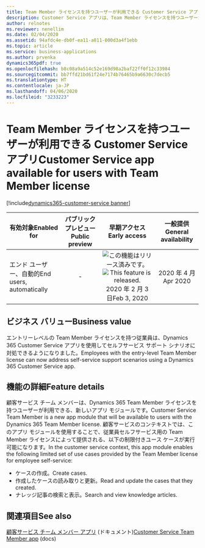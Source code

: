 ```yaml
---
title: Team Member ライセンスを持つユーザーが利用できる Customer Service アプリ
description: Customer Service アプリは、Team Member ライセンスを持つユーザーが利用できるようになりました。
author: relnotes
ms.reviewer: nenellim
ms.date: 02/04/2020
ms.assetid: 94afdc4e-db0f-ea11-a811-000d3a4f1ebb
ms.topic: article
ms.service: business-applications
ms.author: prvenka
dynamics365pdf: true
ms.openlocfilehash: b8c08a9a514c52e169d98a2baf22ff0f12c33984
ms.sourcegitcommit: bb7ffd21bd61f24e7174b76465b9a6630c7decb5
ms.translationtype: HT
ms.contentlocale: ja-JP
ms.lasthandoff: 04/06/2020
ms.locfileid: "3233223"
---
```

# <a name="customer-service-app-available-for-users-with-team-member-license"></a><span data-ttu-id="fca75-103">Team Member ライセンスを持つユーザーが利用できる Customer Service アプリ</span><span class="sxs-lookup"><span data-stu-id="fca75-103">Customer Service app available for users with Team Member license</span></span>
[!include[dynamics365-customer-service banner](../includes/dynamics365-customer-service.md)]

| <span data-ttu-id="fca75-104">有効対象</span><span class="sxs-lookup"><span data-stu-id="fca75-104">Enabled for</span></span>    |  <span data-ttu-id="fca75-105">パブリック プレビュー</span><span class="sxs-lookup"><span data-stu-id="fca75-105">Public preview</span></span> | <span data-ttu-id="fca75-106">早期アクセス</span><span class="sxs-lookup"><span data-stu-id="fca75-106">Early access</span></span> | <span data-ttu-id="fca75-107">一般提供</span><span class="sxs-lookup"><span data-stu-id="fca75-107">General availability</span></span> | 
| ---------- | :----------: |:----------: |:----------: |
|<span data-ttu-id="fca75-108">エンド ユーザー、自動的</span><span class="sxs-lookup"><span data-stu-id="fca75-108">End users, automatically</span></span>|-|<span data-ttu-id="fca75-109">![この機能はリリース済みです。](/dynamics365-release-plan/media/green-checkmark.png "この機能はリリース済みです。")</span><span class="sxs-lookup"><span data-stu-id="fca75-109">![This feature is released.](/dynamics365-release-plan/media/green-checkmark.png "This feature is released.")</span></span> <span data-ttu-id="fca75-110">2020 年 2 月 3 日</span><span class="sxs-lookup"><span data-stu-id="fca75-110">Feb 3, 2020</span></span>| <span data-ttu-id="fca75-111">2020 年 4 月</span><span class="sxs-lookup"><span data-stu-id="fca75-111">Apr 2020</span></span>|


## <a name="business-value"></a><span data-ttu-id="fca75-112">ビジネス バリュー</span><span class="sxs-lookup"><span data-stu-id="fca75-112">Business value</span></span>
<!-- bv start -->
<span data-ttu-id="fca75-113">エントリーレベルの Team Member ライセンスを持つ従業員は、Dynamics 365 Customer Service アプリを使用してセルフサービス サポート シナリオに対処できるようになりました。</span><span class="sxs-lookup"><span data-stu-id="fca75-113">Employees with the entry-level Team Member license can now address self-service support scenarios using a Dynamics 365 Customer Service app.</span></span>
<!-- bv end -->



## <a name="feature-details"></a><span data-ttu-id="fca75-114">機能の詳細</span><span class="sxs-lookup"><span data-stu-id="fca75-114">Feature details</span></span>
<!--feature detail start -->
<span data-ttu-id="fca75-115">顧客サービス チーム メンバーは、Dynamics 365 Team Member ライセンスを持つユーザーが利用できる、新しいアプリ モジュールです。</span><span class="sxs-lookup"><span data-stu-id="fca75-115">Customer Service Team Member is a new app module that will be available to users with the Dynamics 365 Team Member license.</span></span> <span data-ttu-id="fca75-116">顧客サービスのコンテキストでは、このアプリ モジュールを使用することで、従業員セルフサービス用の Team Member ライセンスによって提供される、以下の制限付きユース ケースが実行可能になります。</span><span class="sxs-lookup"><span data-stu-id="fca75-116">In the customer service context, this app module enables the following limited set of use cases provided by the Team Member license for employee self-service:</span></span>

- <span data-ttu-id="fca75-117">ケースの作成。</span><span class="sxs-lookup"><span data-stu-id="fca75-117">Create cases.</span></span>
- <span data-ttu-id="fca75-118">作成したケースの読み取りと更新。</span><span class="sxs-lookup"><span data-stu-id="fca75-118">Read and update the cases that they created.</span></span>
- <span data-ttu-id="fca75-119">ナレッジ記事の検索と表示。</span><span class="sxs-lookup"><span data-stu-id="fca75-119">Search and view knowledge articles.</span></span>
<!--feature detail end -->










## <a name="see-also"></a><span data-ttu-id="fca75-120">関連項目</span><span class="sxs-lookup"><span data-stu-id="fca75-120">See also</span></span>


<!--docs start-->
<span data-ttu-id="fca75-121">[顧客サービス チーム メンバー アプリ](https://docs.microsoft.com/dynamics365/customer-service/customer-service-team-member) (ドキュメント)</span><span class="sxs-lookup"><span data-stu-id="fca75-121">[Customer Service Team Member app](https://docs.microsoft.com/dynamics365/customer-service/customer-service-team-member) (docs)</span></span>
<!--docs end-->

